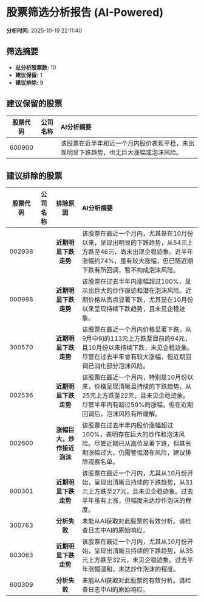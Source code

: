 # 股票筛选分析报告 (AI-Powered)

**分析时间:** 2025-10-19 22:11:40

## 筛选摘要

- **总分析股票数:** 10
- **建议保留:** 1
- **建议排除:** 9

## 建议保留的股票

| 股票代码 | 公司名称 | AI分析摘要 |
|:---:|:---:|:---|
| 600900 |  | 该股票在近半年和近一个月内股价表现平稳，未出现明显下跌趋势，也无巨大涨幅或泡沫风险。 |

## 建议排除的股票

| 股票代码 | 公司名称 | 排除原因 | AI分析摘要 |
|:---:|:---:|:---:|:---|
| 002938 |  | **近期明显下跌走势** | 该股票在最近一个月内，尤其是在10月份以来，呈现出明显的下跌趋势，从54元上方跌至46元，尚未出现企稳迹象。近半年涨幅约74%，虽有较大涨幅，但已随近期下跌有所回调，暂不构成泡沫风险。 |
| 000988 |  | **近期明显下跌走势** | 该股票在过去半年内涨幅超过100%，显示出巨大的炒作痕迹和潜在泡沫风险。近期价格从高点显著下跌，尤其是在10月份以来呈现持续下跌趋势，且未见企稳迹象。 |
| 300570 |  | **近期明显下跌走势** | 该股票在最近一个月内价格显著下跌，从9月中旬的113元上方跌至目前的94元，且10月份以来持续下跌，未见企稳迹象。尽管在过去半年曾有较大涨幅，但近期回调已消化部分泡沫风险。 |
| 002536 |  | **近期明显下跌走势** | 该股票在最近一个月内，特别是10月份以来，价格呈现清晰且持续的下跌趋势，从25元上方跌至22元，且未见企稳迹象。尽管半年内有超过50%的涨幅，但在近期回调后，泡沫风险有所缓解。 |
| 002600 |  | **涨幅巨大，炒作接近泡沫** | 该股票在过去半年内股价涨幅超过100%，表明存在巨大的炒作和泡沫风险。尽管近期已从高位显著下跌，但其长期涨幅过大，仍需警惕潜在风险，建议排除观察名单。 |
| 600301 |  | **近期明显下跌走势** | 该股票在最近一个月内，尤其从10月份开始，呈现出清晰且持续的下跌趋势，从31元上方跌至27元，且未见企稳迹象。过去半年虽有上涨，但幅度未达炒作泡沫的程度。 |
| 300763 |  | **分析失败** | 未能从AI获取对此股票的有效分析。请检查日志中AI的原始响应。 |
| 603063 |  | **近期明显下跌走势** | 该股票在最近一个月内，尤其从10月份开始，呈现出清晰且持续的下跌趋势，从35元上方跌至32元，未见企稳迹象。过去半年涨幅温和，未达炒作泡沫的程度。 |
| 600309 |  | **分析失败** | 未能从AI获取对此股票的有效分析。请检查日志中AI的原始响应。 |
